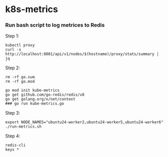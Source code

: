 # k8s-metrics

### Run bash script to log metrices to Redis
Step 1: 
```
kubectl proxy 
curl -s http://localhost:8001/api/v1/nodes/$(hostname)/proxy/stats/summary | jq
```

Step 2:
```
rm -rf go.sum
rm -rf go.mod

go mod init kube-metrics
go get github.com/go-redis/redis/v8
go get golang.org/x/net/context
### go run kube-metrics.go
```

Step 3:
```
export NODE_NAMES="ubuntu24-worker2,ubuntu24-worker5,ubuntu24-worker6"
./run-metrics.sh
```

Step 4:
```
redis-cli
keys *


```
